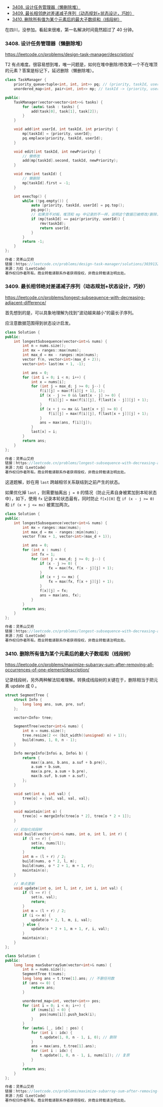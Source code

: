 
<!-- @import "[TOC]" {cmd="toc" depthFrom=1 depthTo=6 orderedList=false} -->

<!-- code_chunk_output -->

- [3408. 设计任务管理器（懒删除堆）](#3408-设计任务管理器懒删除堆)
- [3409. 最长相邻绝对差递减子序列（动态规划+状态设计，巧妙）](#3409-最长相邻绝对差递减子序列动态规划状态设计巧妙)
- [3410. 删除所有值为某个元素后的最大子数组和（线段树）](#3410-删除所有值为某个元素后的最大子数组和线段树)

<!-- /code_chunk_output -->

在四川，没参加。看起来很难，第一名解决时间竟然超过了 40 分钟。

### 3408. 设计任务管理器（懒删除堆）

https://leetcode.cn/problems/design-task-manager/description/

T2 有点难度。很容易想到堆，唯一问题是，如何在堆中删除/修改某一个不在堆顶的元素？答案是标记下，延迟删除（懒删除堆）。

```cpp
class TaskManager {
    priority_queue<tuple<int, int, int>> pq; // (priority, taskId, userId)
    unordered_map<int, pair<int, int>> mp; // taskId -> (priority, userId)

public:
    TaskManager(vector<vector<int>>& tasks) {
        for (auto& task : tasks) {
            add(task[0], task[1], task[2]);
        }
    }

    void add(int userId, int taskId, int priority) {
        mp[taskId] = {priority, userId};
        pq.emplace(priority, taskId, userId);
    }

    void edit(int taskId, int newPriority) {
        // 懒修改
        add(mp[taskId].second, taskId, newPriority);
    }

    void rmv(int taskId) {
        // 懒删除
        mp[taskId].first = -1;
    }

    int execTop() {
        while (!pq.empty()) {
            auto [priority, taskId, userId] = pq.top();
            pq.pop();
            // 如果货不对板，堆顶和 mp 中记录的不一样，说明这个数据已被修改/删除，不做处理
            if (mp[taskId] == pair(priority, userId)) {
                rmv(taskId);
                return userId;
            }
        }
        return -1;
    }
};

作者：灵茶山艾府
链接：https://leetcode.cn/problems/design-task-manager/solutions/3039132/lan-shan-chu-dui-pythonjavacgo-by-endles-q5vb/
来源：力扣（LeetCode）
著作权归作者所有。商业转载请联系作者获得授权，非商业转载请注明出处。
```

### 3409. 最长相邻绝对差递减子序列（动态规划+状态设计，巧妙）

https://leetcode.cn/problems/longest-subsequence-with-decreasing-adjacent-difference/

首先想到的是，可以具象地理解为找到“波动越来越小”的最长子序列。

应注意数据范围得到状态设计启发。

```cpp
class Solution {
public:
    int longestSubsequence(vector<int>& nums) {
        int n = nums.size();
        int mx = ranges::max(nums);
        int max_d = mx - ranges::min(nums);
        vector f(n, vector<int>(max_d + 2));
        vector<int> last(mx + 1, -1);

        int ans = 0;
        for (int i = 0; i < n; i++) {
            int x = nums[i];
            for (int j = max_d; j >= 0; j--) {
                f[i][j] = max(f[i][j + 1], 1);
                if (x - j >= 0 && last[x - j] >= 0) {
                    f[i][j] = max(f[i][j], f[last[x - j]][j] + 1);
                }
                if (x + j <= mx && last[x + j] >= 0) {
                    f[i][j] = max(f[i][j], f[last[x + j]][j] + 1);
                }
                ans = max(ans, f[i][j]);
            }
            last[x] = i;
        }
        return ans;
    }
};

作者：灵茶山艾府
链接：https://leetcode.cn/problems/longest-subsequence-with-decreasing-adjacent-difference/solutions/3038930/zhuang-tai-she-ji-you-hua-pythonjavacgo-qy2bu/
来源：力扣（LeetCode）
著作权归作者所有。商业转载请联系作者获得授权，非商业转载请注明出处。
```

这道题解，妙在用 `last` 跨越相邻关系联结到之前产生的状态。

如果优化掉 `last` ，则需要抽离出 `j = 0` 的情况（防止元素自身被累加到本轮状态中），如下，使用 `fx` 记录本轮状态最有，同时防止 `f[x][0]` 在 `if (x - j >= 0)` 和 `if (x + j <= mx)` 被累加两次。

```cpp
class Solution {
public:
    int longestSubsequence(vector<int>& nums) {
        int mx = ranges::max(nums);
        int max_d = mx - ranges::min(nums);
        vector f(mx + 1, vector<int>(max_d + 1));

        int ans = 0;
        for (int x : nums) {
            int fx = 1;
            for (int j = max_d; j >= 0; j--) {
                if (x - j >= 0) {
                    fx = max(fx, f[x - j][j] + 1);
                }
                if (x + j <= mx) {
                    fx = max(fx, f[x + j][j] + 1);
                }
                f[x][j] = fx;
                ans = max(ans, fx);
            }
        }
        return ans;
    }
};

作者：灵茶山艾府
链接：https://leetcode.cn/problems/longest-subsequence-with-decreasing-adjacent-difference/solutions/3038930/zhuang-tai-she-ji-you-hua-pythonjavacgo-qy2bu/
来源：力扣（LeetCode）
著作权归作者所有。商业转载请联系作者获得授权，非商业转载请注明出处。
```

### 3410. 删除所有值为某个元素后的最大子数组和（线段树）

https://leetcode.cn/problems/maximize-subarray-sum-after-removing-all-occurrences-of-one-element/description/

记录线段树，另外两种解法较难理解。转换成线段树的关键在于，删除相当于把元素 update 成 0 。

```cpp
struct SegmentTree {
    struct Info {
        long long ans, sum, pre, suf;
    };

    vector<Info> tree;

    SegmentTree(vector<int>& nums) {
        int n = nums.size();
        tree.resize(2 << (bit_width((unsigned) n) + 1));
        build(nums, 1, 0, n - 1);
    }

    Info mergeInfo(Info& a, Info& b) {
        return {
            max({a.ans, b.ans, a.suf + b.pre}),
            a.sum + b.sum,
            max(a.pre, a.sum + b.pre),
            max(b.suf, b.sum + a.suf),
        };
    }

    void set(int o, int val) {
        tree[o] = {val, val, val, val};
    }

    void maintain(int o) {
        tree[o] = mergeInfo(tree[o * 2], tree[o * 2 + 1]);
    }

    // 初始化线段树
    void build(vector<int>& nums, int o, int l, int r) {
        if (l == r) {
            set(o, nums[l]);
            return;
        }
        int m = (l + r) / 2;
        build(nums, o * 2, l, m);
        build(nums, o * 2 + 1, m + 1, r);
        maintain(o);
    }

    // 单点更新
    void update(int o, int l, int r, int i, int val) {
        if (l == r) {
            set(o, val);
            return;
        }
        int m = (l + r) / 2;
        if (i <= m) {
            update(o * 2, l, m, i, val);
        } else {
            update(o * 2 + 1, m + 1, r, i, val);
        }
        maintain(o);
    }
};

class Solution {
public:
    long long maxSubarraySum(vector<int>& nums) {
        int n = nums.size();
        SegmentTree t(nums);
        long long ans = t.tree[1].ans; // 不删任何数
        if (ans <= 0) {
            return ans;
        }

        unordered_map<int, vector<int>> pos;
        for (int i = 0; i < n; i++) {
            if (nums[i] < 0) {
                pos[nums[i]].push_back(i);
            }
        }
        for (auto& [_, idx] : pos) {
            for (int i : idx) {
                t.update(1, 0, n - 1, i, 0); // 删除
            }
            ans = max(ans, t.tree[1].ans);
            for (int i : idx) {
                t.update(1, 0, n - 1, i, nums[i]); // 复原
            }
        }
        return ans;
    }
};

作者：灵茶山艾府
链接：https://leetcode.cn/problems/maximize-subarray-sum-after-removing-all-occurrences-of-one-element/solutions/3039428/liang-chong-fang-fa-xian-duan-shu-qian-h-961z/
来源：力扣（LeetCode）
著作权归作者所有。商业转载请联系作者获得授权，非商业转载请注明出处。
```
